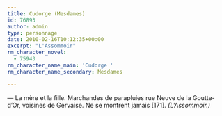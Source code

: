```yaml
---
title: Cudorge (Mesdames)
id: 76893
author: admin
type: personnage
date: 2010-02-16T10:12:35+00:00
excerpt: "L'Assommoir"
rm_character_novel:
  - 75943
rm_character_name_main: 'Cudorge '
rm_character_name_secondary: Mesdames

---
```

— La mère et la fille. Marchandes de parapluies rue Neuve de la Goutte-d&rsquo;Or, voisines de Gervaise. Ne se montrent jamais [171]. _(L&rsquo;Assommoir.)_